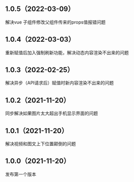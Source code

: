 ## 1.0.5（2022-03-09）
解决vue 子组件修改父组件传来的props值报错问题
## 1.0.4（2022-03-03）
重新赋值后加入强制刷新功能，解决动态内容渲染不出来的问题
## 1.0.3（2022-02-25）
解决异步（API请求后）赋值时新内容渲染不出来的问题
## 1.0.2（2021-11-20）
同步解决如果图片太大超出手机显示界面的问题
## 1.0.1（2021-11-20）
解决视频和图文上下位置颠倒的问题
## 1.0.0（2021-11-20）
发布第一个版本
